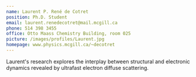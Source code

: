```yaml
---
name: Laurent P. René de Cotret
position: Ph.D. Student
email: laurent.renedecotret@mail.mcgill.ca
phone: 514 398 3455
office: Otto Maass Chemistry Building, room 025
picture: /images/profiles/Laurent.jpg
homepage: www.physics.mcgill.ca/~decotret
---
```


Laurent's research explores the interplay between structural and electronic dynamics revealed by ultrafast electron diffuse scattering.